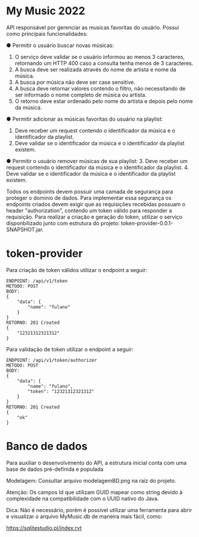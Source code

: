 # My Music 2022

API responsável por gerenciar as musicas favoritas do usuário. Possui como principais funcionalidades:

● Permitir o usuário buscar novas músicas:
1. O serviço deve validar se o usuário informou ao menos 3 caracteres, retornando um HTTP 400
   caso a consulta tenha menos de 3 caracteres.
2. A busca deve ser realizada através do nome de artista e nome da música.
3. A busca por música não deve ser case sensitive.
4. A busca deve retornar valores contendo o filtro, não necessitando de ser informado o nome
   completo de música ou artista.
5. O retorno deve estar ordenado pelo nome do artista e depois pelo nome da música. 

● Permitir adicionar as músicas favoritas do usuário na playlist:
1. Deve receber um request contendo o identificador da música e o identificador da playlist.
2. Deve validar se o identificador da música e o identificador da playlist existem.

● Permitir o usuário remover músicas de sua playlist:
3. Deve receber um request contendo o identificador da música e o identificador da playlist.
4. Deve validar se o identificador da música e o identificador da playlist existem.

Todos os endpoints devem possuir uma camada de segurança para proteger o dominio de dados. Para implementar
essa segurança os endpoints criados devem exigir que as requisições recebidas possuam o header "authorization",
contendo um token válido para responder a requisição. Para realizar a criação e geração do token, utilizar o serviço 
disponbilizado junto com estrutura do projeto: token-provider-0.0.1-SNAPSHOT.jar.

# token-provider

Para criação de token válidos utilizar o endpoint a seguir:

```
ENDPOINT: /api/v1/token
METODO: POST
BODY: 
{ 
    "data": {
        "name": "fulano"
    }
}
RETORNO: 201 Created
{
    "12321312321312"
}
```

Para validação de token utilizar o endpoint a seguir:


```
ENDPOINT: /api/v1/token/authorizer
METODO: POST
BODY: 
{ 
    "data": {
        "name": "fulano",
        "token": "12321312321312"
    }
}
RETORNO: 201 Created
{
    "ok"
}
```

# Banco de dados

Para auxiliar o desenvolvimento do API, a estrutura inicial conta com uma base de dados pré-definida e populada

Modelagem: 
Consultar arquivo modelagemBD.png na raiz do projeto.

Atenção:
Os campos Id que utilizam GUID mapear como string devido à complexidade na compatibilidade com o UUID nativo do Java.

Dica:
Não é necessário, porém é possível utilizar uma ferramenta para abrir e visualizar o arquivo MyMusic.db de maneira mais fácil, como:

https://sqlitestudio.pl/index.rvt

